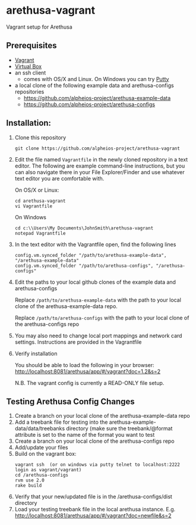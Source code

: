 # arethusa-vagrant
Vagrant setup for Arethusa

## Prerequisites
* [Vagrant](https://www.vagrantup.com/downloads.html)
* [Virtual Box](https://www.virtualbox.org/wiki/Downloads)
* an ssh client 
    * comes with OS/X and Linux. On Windows you can try [Putty](https://www.vagrantup.com/docs/getting-started/)
* a local clone of the following example data and arethusa-configs repositories
    * https://github.com/alpheios-project/arethusa-example-data
    * https://github.com/alpheios-project/arethusa-configs

## Installation:

1. Clone this repository
    ```
    git clone https://github.com/alpheios-project/arethusa-vagrant
    ```

2. Edit the file named `Vagrantfile` in the newly cloned repository in a text editor. The following are example command-line instructions, but you can also navigate there in your File Explorer/Finder and use whatever text editor you are comfortable with.

    On OS/X or Linux:

    ```
    cd arethusa-vagrant
    vi Vagrantfile
    ```

    On Windows

    ```
    cd c:\\Users\My Documents\JohnSmith\arethusa-vagrant
    notepad Vagrantfile
    ```


3. In the text editor with the Vagrantfile open, find the following lines

    ```
    config.vm.synced_folder "/path/to/arethusa-example-data", "/arethusa-example-data"
    config.vm.synced_folder "/path/to/arethusa-configs", "/arethusa-configs"
    ```

4. Edit the paths to your local github clones of the example data and arethusa-configs

    Replace `/path/to/arethusa-example-data` with the path to your local clone of the arethusa-example-data repo.

    Replace `/path/to/arethusa-configs` with the path to your local clone of the arethusa-configs repo

5. You may also need to change local port mappings and network card settings. Instructions are provided in the Vagrantfile

6. Verify installation 
   
   You should be able to load the following in your browser: [http://localhost:8081/arethusa/app/#/vagrant?doc=1.2&s=2](http://localhost:8081/arethusa/app/#/vagrant?doc=1.2&s=2)

   N.B. The vagrant config is currently a READ-ONLY file setup.

## Testing Arethusa Config Changes

1. Create a branch on your local clone of the arethusa-example-data repo
2. Add a treebank file for testing into the arethusa-example-data/data/treebanks directory (make sure the treebank/@format attribute is set to the name of the format you want to test
3. Create a branch on your local clone of the arethusa-configs repo
4. Add/update your files
5. Build on the vagrant box:
    ```
    vagrant ssh  (or on windows via putty telnet to localhost:2222 login as vagrant/vagrant)
    cd /arethusa-configs
    rvm use 2.0
    rake build
    ```
6. Verify that your new/updated file is in the /arethusa-configs/dist directory 
7. Load your testing treebank file in the local arethusa instance. E.g. [http://localhost:8081/arethusa/app/#/vagrant?doc=newfile&s=2](http://localhost:8081/arethusa/app/#/vagrant?doc=newfile&s=1)
    
